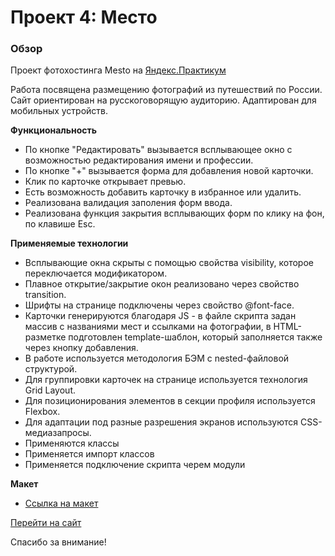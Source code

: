 # Проект 4: Место

### Обзор

Проект фотохостинга Mesto на [Яндекс.Практикум](https://praktikum.yandex.ru/)

Работа посвящена размещению фотографий из путешествий по России. Сайт ориентирован на русскоговорящую аудиторию. Адаптирован для мобильных устройств.

**Функциональность**

* По кнопке "Редактировать" вызывается всплывающее окно с возможностью редактирования имени и профессии.
* По кнопке "+" вызывается форма для добавления новой карточки.
* Клик по карточке открывает превью.
* Есть возможность добавить карточку в избранное или удалить.
* Реализована валидация заполения форм ввода.
* Реализована функция закрытия всплывающих форм по клику на фон, по клавише Esc.

**Применяемые технологии**

* Всплывающие окна скрыты с помощью свойства visibility, которое переключается модификатором.
* Плавное открытие/закрытие окон реализовано через свойство transition.
* Шрифты на странице подключены через свойство @font-face.
* Карточки генерируются благодаря JS  - в файле скрипта задан массив с названиями мест и ссылками на фотографии, в HTML-разметке подготовлен template-шаблон, который заполняется также через кнопку добавления.
* В работе используется методология БЭМ с nested-файловой структурой.
* Для группировки карточек на странице используется технология Grid Layout.
* Для позиционирования элементов в секции профиля используется Flexbox.
* Для адаптации под разные разрешения экранов используются CSS-медиазапросы.
* Применяются классы
* Применяется импорт классов
* Применяется подключение скрипта черем модули

**Макет**

* [Ссылка на макет](https://www.figma.com/file/uyE0hmyYWC6NE9Lt8wgc0H/JavaScript.-Sprint-5?node-id=3%3A279)

<a href="https://bambambarabam.github.io/mesto/docs/index.html" target="_blank">Перейти на сайт</a>

Спасибо за внимание!
